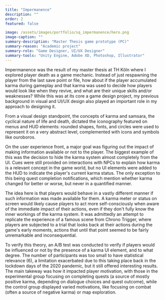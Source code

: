 ```yaml
---
title: "Impermanence"
description: ""
order: 2
featured: false

image: /assets/images/portfolio/sq_impermanence/hero.png
image-caption: ""
summary-description: "Master Thesis game prototype (PC)"
summary-reason: "Academic project"
summary-role: "Game Designer, UI/UX Designer"
summary-tools: "Unity Engine, Adobe XD, Photoshop, Illustrator"
---
```


Impermanence was the result of my master thesis at TH Köln where I explored player death as a game mechanic. Instead of just respawning the player from the last save point or file, how about if the player accumulated karma during gameplay and that karma was used to decide how players would look like when they revive, and what are their unique skills and/or weaknesses? While this was at its core a game design project, my previous background in visual and UI/UX design also played an important role in my approach to designing it.

From a visual design standpoint, the concepts of karma and samsara, the cyclical nature of life and death, dictated the iconography featured on menus and HUD elements: rounded shapes, fonts, and circles were used to represent it on a very abstract level, complemented with icons and symbols like ouroboros.

On the user experience front, a major goal was figuring out the impact of making information available or not to the player. The biggest example of this was the decision to hide the karma system almost completely from the UI. Cues were still provided on interactions with NPCs to explain how karma is a relevant concept in the game world, but no UI elements were added to the HUD to indicate the player's current karma status. The only exception to this being quest completion notifications, which mention whether karma changed for better or worse, but never in a quantified manner.

The idea here is that players would behave in a vastly different manner if such information was made available for them. A karma meter or status on screen would likely cause players to act more self-consciously when aware of the immediate impact of their actions, even if they don't fully know the inner workings of the karma system. It was admittedly an attempt to replicate the experience of a famous scene from Chrono Trigger, where players are subjected to a trial that looks back at their actions during the game's early moments, actions that until that point seemed to be fairly unremarkable and inconsequential.

To verify this theory, an A/B test was conducted to verify if players would be influenced or not by the presence of a karma UI element, and to what degree. The number of participants was too small to have statistical relevance (6), a limitation exacerbated due to this taking place back in the lockdown days of the 2020 pandemic, but it still offered interesting results. The main takeway was how it impacted player motivation, with those in the experimental group focusing on completing quests (a source of mostly positive karma, depending on dialogue choices and quest outcome), while the control group displayed varied motivations, like focusing on combat (often a source of negative karma) or map exploration.